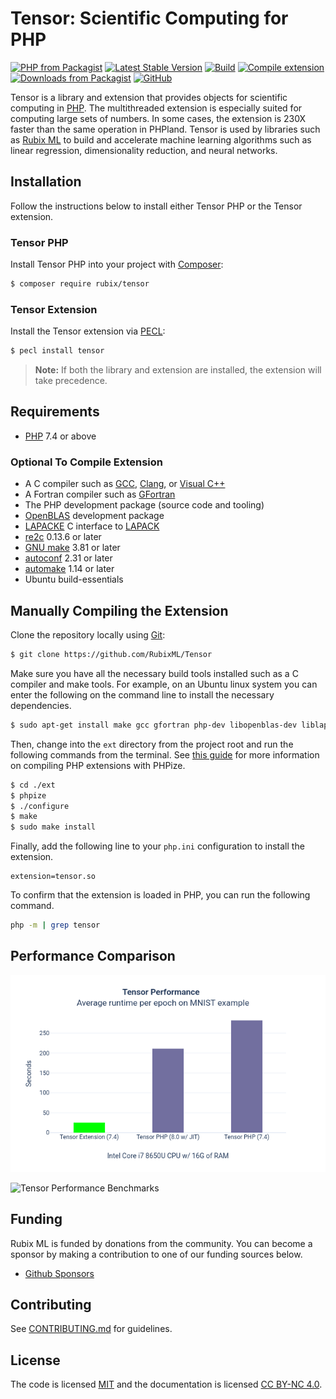 # Tensor: Scientific Computing for PHP

[![PHP from Packagist](https://img.shields.io/packagist/php-v/rubix/tensor.svg?style=flat&colorB=8892BF)](https://www.php.net/) [![Latest Stable Version](https://img.shields.io/packagist/v/rubix/tensor.svg?style=flat&colorB=orange)](https://packagist.org/packages/rubix/tensor) [![Build](https://github.com/RubixML/Tensor/workflows/Build/badge.svg)](https://github.com/RubixML/Tensor/actions) [![Compile extension](https://github.com/RubixML/Tensor/actions/workflows/ci-ext.yml/badge.svg)](https://github.com/RubixML/Tensor/actions/workflows/ci-ext.yml) [![Downloads from Packagist](https://img.shields.io/packagist/dt/rubix/tensor.svg?style=flat&colorB=red)](https://packagist.org/packages/rubix/tensor) [![GitHub](https://img.shields.io/github/license/RubixML/Tensor)](https://github.com/RubixML/Tensor/blob/master/LICENSE.md)

Tensor is a library and extension that provides objects for scientific computing in [PHP](https://php.net). The multithreaded extension is especially suited for computing large sets of numbers. In some cases, the extension is 230X faster than the same operation in PHPland. Tensor is used by libraries such as [Rubix ML](https://rubixml.com) to build and accelerate machine learning algorithms such as linear regression, dimensionality reduction, and neural networks.

## Installation
Follow the instructions below to install either Tensor PHP or the Tensor extension.

### Tensor PHP
Install Tensor PHP into your project with [Composer](https://getcomposer.org/):
```sh
$ composer require rubix/tensor
```

### Tensor Extension
Install the Tensor extension via [PECL](https://pecl.php.net/package/Tensor):
```sh
$ pecl install tensor
```

> **Note:** If both the library and extension are installed, the extension will take precedence.

## Requirements
- [PHP](https://php.net) 7.4 or above

### Optional To Compile Extension
- A C compiler such as [GCC](https://gcc.gnu.org/), [Clang](https://clang.llvm.org/), or [Visual C++](https://support.microsoft.com/en-us/help/2977003/the-latest-supported-visual-c-downloads)
- A Fortran compiler such as [GFortran](https://gcc.gnu.org/wiki/GFortran)
- The PHP development package (source code and tooling)
- [OpenBLAS](https://www.openblas.net/) development package
- [LAPACKE](https://www.netlib.org/lapack/lapacke.html) C interface to [LAPACK](http://www.netlib.org/lapack/)
- [re2c](https://re2c.org/) 0.13.6 or later
- [GNU make](https://www.gnu.org/software/make/) 3.81 or later
- [autoconf](https://www.gnu.org/software/autoconf/autoconf.html) 2.31 or later
- [automake](https://www.gnu.org/software/automake/) 1.14 or later
- Ubuntu build-essentials

## Manually Compiling the Extension
Clone the repository locally using [Git](https://git-scm.com/):
```sh
$ git clone https://github.com/RubixML/Tensor
```

Make sure you have all the necessary build tools installed such as a C compiler and make tools. For example, on an Ubuntu linux system you can enter the following on the command line to install the necessary dependencies.

```sh
$ sudo apt-get install make gcc gfortran php-dev libopenblas-dev liblapacke-dev re2c build-essential
```

Then, change into the `ext` directory from the project root and run the following commands from the terminal. See [this guide](https://www.php.net/manual/en/install.pecl.phpize.php) for more information on compiling PHP extensions with PHPize.

```sh
$ cd ./ext
$ phpize
$ ./configure
$ make
$ sudo make install
```

Finally, add the following line to your `php.ini` configuration to install the extension.
```
extension=tensor.so
```

To confirm that the extension is loaded in PHP, you can run the following command.

```sh
php -m | grep tensor
```

## Performance Comparison

![Tensor Performance MNIST](https://raw.githubusercontent.com/RubixML/Tensor/master/docs/images/tensor-performance-mnist.png)

![Tensor Performance Benchmarks](https://raw.githubusercontent.com/RubixML/Tensor/master/docs/images/tensor-performance-benchmarks.png)

## Funding
Rubix ML is funded by donations from the community. You can become a sponsor by making a contribution to one of our funding sources below.

- [Github Sponsors](https://github.com/sponsors/andrewdalpino)

## Contributing
See [CONTRIBUTING.md](CONTRIBUTING.md) for guidelines.

## License
The code is licensed [MIT](LICENSE) and the documentation is licensed [CC BY-NC 4.0](https://creativecommons.org/licenses/by-nc/4.0/).
